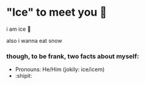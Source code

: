 # "Ice" to meet you 👋
i am ice 🧊

also i wanna eat snow

### though, to be frank, two facts about myself:
- Pronouns: He/Him (jokily: ice/icem)
- :shipit:
<!--
**Icey67/Icey67** is a ✨ _special_ ✨ repository because its `README.md` (this file) appears on your GitHub profile.

Here are some ideas to get you started:

- 🔭 I’m currently working on ...
- 🌱 I’m currently learning ...
- 👯 I’m looking to collaborate on ...
- 🤔 I’m looking for help with ...
- 💬 Ask me about ...
- 📫 How to reach me: ...
- 😄 Pronouns: ...
- ⚡ Fun fact: ...
-->
